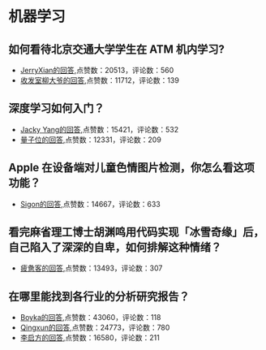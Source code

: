 #  机器学习 
## 如何看待北京交通大学学生在 ATM 机内学习?
- [JerryXian的回答](https://www.zhihu.com/question/427355674/answer/1543000496),点赞数：20513，评论数：560
- [收发室柳大爷的回答](https://www.zhihu.com/question/427355674/answer/1545160481),点赞数：11712，评论数：139
## 深度学习如何入门？
- [Jacky Yang的回答](https://www.zhihu.com/question/26006703/answer/129209540),点赞数：15421，评论数：532
- [量子位的回答](https://www.zhihu.com/question/26006703/answer/536169538),点赞数：12331，评论数：209
## Apple 在设备端对儿童色情图片检测，你怎么看这项功能？
- [Sigon的回答](https://www.zhihu.com/question/477863997/answer/2053352537),点赞数：14667，评论数：633
## 看完麻省理工博士胡渊鸣用代码实现「冰雪奇缘」后，自己陷入了深深的自卑，如何排解这种情绪？
- [疲惫客的回答](https://www.zhihu.com/question/365148040/answer/968807103),点赞数：13493，评论数：307
## 在哪里能找到各行业的分析研究报告？
- [Boyka的回答](https://www.zhihu.com/question/19766160/answer/127876531),点赞数：43060，评论数：118
- [Qingxun的回答](https://www.zhihu.com/question/19766160/answer/113011414),点赞数：24773，评论数：780
- [李启方的回答](https://www.zhihu.com/question/19766160/answer/1711406770),点赞数：16580，评论数：211
